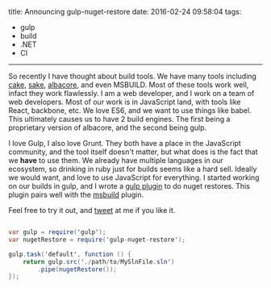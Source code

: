 title: Announcing gulp-nuget-restore
date: 2016-02-24 09:58:04
tags:
- gulp
- build
- .NET
- CI
---

So recently I have thought about build tools. We have many tools including [cake](https://github.com/cake-build/cake), [sake](https://github.com/sakeproject/sake), [albacore](https://github.com/Albacore/albacore), and even MSBUILD. Most of these tools work well, infact they work flawlessly. I am a web developer, and I work on a team of web developers. Most of our work is in JavaScript land, with tools like React, backbone, etc. We love ES6, and we want to use things like babel. This ultimately causes us to have 2 build engines. The first being a proprietary version of albacore, and the second being gulp.  
<!-- more -->
I love Gulp, I also love Grunt. They both have a place in the JavaScript community, and the tool itself doesn't matter, but what does is the fact that we **have** to use them. We already have multiple languages in our ecosystem, so drinking in ruby just for builds seems like a hard sell. Ideally we would want, and love to use JavaScript for everything. I started working on our builds in gulp, and I wrote a [gulp plugin](https://github.com/tparnell8/gulp-nuget-restore) to do nuget restores. This plugin pairs well with the [msbuild](https://github.com/hoffi/gulp-msbuild) plugin.

 Feel free to try it out, and [tweet](http://twitter.com/terribledev) at me if you like it.

```csharp

var gulp = require('gulp');
var nugetRestore = require('gulp-nuget-restore');

gulp.task('default', function () {
    return gulp.src('./path/to/MySlnFile.sln')
        .pipe(nugetRestore());
});

```
